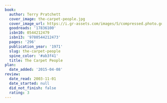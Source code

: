 ```yaml
---
book:
  author: Terry Pratchett
  cover_image: the-carpet-people.jpg
  cover_image_url: https://i.gr-assets.com/images/S/compressed.photo.goodreads.com/books/1374654928l/17836100._SX98_.jpg
  goodreads: '17836100'
  isbn10: 0544212479
  isbn13: '9780544212473'
  pages: '296'
  publication_year: '1971'
  slug: the-carpet-people
  spine_color: '#ab3f41'
  title: The Carpet People
plan:
  date_added: '2015-04-08'
review:
  date_read: 2003-11-01
  date_started: null
  did_not_finish: false
  rating: 3
---
```

